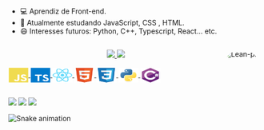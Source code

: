    - 💻 Aprendiz de Front-end.
   - 🍒 Atualmente estudando JavaScript, CSS , HTML.
   - 😄 Interesses futuros: Python, C++, Typescript, React... etc.
##
<div align="center">
  <a href="https://github.com/leanoli">
  <img height="180em" src="https://github-readme-stats.vercel.app/api?username=leanoli&show_icons=true&theme=dark&include_all_commits=true&count_private=true"/>
  <img height="180em" src="https://github-readme-stats.vercel.app/api/top-langs/?username=leanoli&layout=compact&langs_count=7&theme=dark"/>
  <img align="right" alt="Lean-pic" height="150" style="border-radius:50px;" src="https://cdn.discordapp.com/attachments/927305533264904222/927338052421058571/7121-pinkkitty.gif">
</div>

<div style="display: inline_block"><br>
  <img align="center" alt="Lean-Js" height="30" width="40" src="https://raw.githubusercontent.com/devicons/devicon/master/icons/javascript/javascript-plain.svg">
  <img align="center" alt="Lean-Ts" height="30" width="40" src="https://raw.githubusercontent.com/devicons/devicon/master/icons/typescript/typescript-plain.svg">
  <img align="center" alt="Lean-React" height="30" width="40" src="https://raw.githubusercontent.com/devicons/devicon/master/icons/react/react-original.svg">
  <img align="center" alt="Lean-HTML" height="30" width="40" src="https://raw.githubusercontent.com/devicons/devicon/master/icons/html5/html5-original.svg">
  <img align="center" alt="Lean-CSS" height="30" width="40" src="https://raw.githubusercontent.com/devicons/devicon/master/icons/css3/css3-original.svg">
  <img align="center" alt="Lean-Python" height="30" width="40" src="https://raw.githubusercontent.com/devicons/devicon/master/icons/python/python-original.svg">
  <img align="center" alt="Lean-Csharp" height="30" width="40" src="https://raw.githubusercontent.com/devicons/devicon/master/icons/csharp/csharp-original.svg">
</div>

##
<div>
  <a href="https://www.youtube.com/channel/UCvYpyXZT3xORZasJnsjHyww" target="_blank"><img src="https://img.shields.io/badge/YouTube-FF0000?style=for-the-badge&logo=youtube&logoColor=white" target="_blank"></a>
  <a href="https://instagram.com/leandruoliveira" target="_blank"><img src="https://img.shields.io/badge/-Instagram-%23E4405F?style=for-the-badge&logo=instagram&logoColor=white" target="_blank"></a>
</a>
  <a href = "mailto:contateleandrooliveira@gmail.com"><img src="https://img.shields.io/badge/Gmail-D14836?style=for-the-badge&logo=gmail&logoColor=white" target="_blank"></a>
 
![Snake animation](https://github.com/LeandruOliveira/LeandruOliveira/blob/output/github-contribution-grid-snake.svg)
</div>
